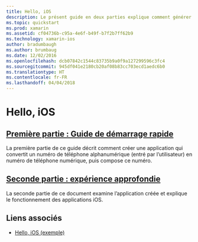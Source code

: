 ```yaml
---
title: Hello, iOS
description: Le présent guide en deux parties explique comment générer une application Xamarin.iOS simple à l’aide de Visual Studio pour Mac ou de Visual Studio, puis vous permet d’acquérir les fondamentaux du développement d’applications iOS avec Xamarin. Il permet de découvrir les outils, concepts et étapes nécessaires à la génération et au déploiement d’une application Xamarin.iOS.
ms.topic: quickstart
ms.prod: xamarin
ms.assetid: cf04736b-c95a-4e6f-b49f-b7f2b7ff62b9
ms.technology: xamarin-ios
author: bradumbaugh
ms.author: brumbaug
ms.date: 12/02/2016
ms.openlocfilehash: dcb07842c1544c83735b9a0f9a127299596c3fc4
ms.sourcegitcommit: 945df041e2180cb20af08b83cc703ecd1aedc6b0
ms.translationtype: HT
ms.contentlocale: fr-FR
ms.lasthandoff: 04/04/2018
---
```

# <a name="hello-ios"></a>Hello, iOS

##  <a name="part-1-quickstartiosget-startedhello-ioshello-ios-quickstartmd"></a>[Première partie : Guide de démarrage rapide](~/ios/get-started/hello-ios/hello-ios-quickstart.md)

La première partie de ce guide décrit comment créer une application qui convertit un numéro de téléphone alphanumérique (entré par l’utilisateur) en numéro de téléphone numérique, puis compose ce numéro.

##  <a name="part-2-deep-diveiosget-startedhello-ioshello-ios-deepdivemd"></a>[Seconde partie : expérience approfondie](~/ios/get-started/hello-ios/hello-ios-deepdive.md)

La seconde partie de ce document examine l’application créée et explique le fonctionnement des applications iOS.


## <a name="related-links"></a>Liens associés

- [Hello, iOS (exemple)](https://developer.xamarin.com/samples/monotouch/Hello_iOS/)
